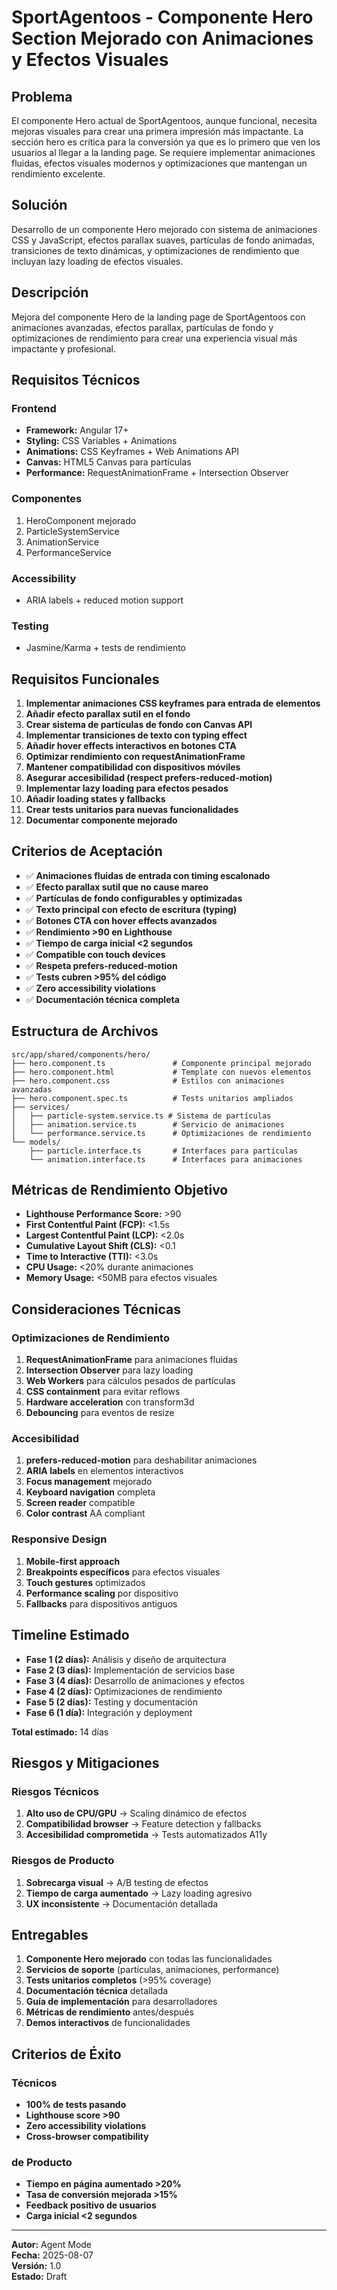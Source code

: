 # SportAgentoos - Componente Hero Section Mejorado con Animaciones y Efectos Visuales

## Problema
El componente Hero actual de SportAgentoos, aunque funcional, necesita mejoras visuales para crear una primera impresión más impactante. La sección hero es crítica para la conversión ya que es lo primero que ven los usuarios al llegar a la landing page. Se requiere implementar animaciones fluidas, efectos visuales modernos y optimizaciones que mantengan un rendimiento excelente.

## Solución
Desarrollo de un componente Hero mejorado con sistema de animaciones CSS y JavaScript, efectos parallax suaves, partículas de fondo animadas, transiciones de texto dinámicas, y optimizaciones de rendimiento que incluyan lazy loading de efectos visuales.

## Descripción
Mejora del componente Hero de la landing page de SportAgentoos con animaciones avanzadas, efectos parallax, partículas de fondo y optimizaciones de rendimiento para crear una experiencia visual más impactante y profesional.

## Requisitos Técnicos

### Frontend
- **Framework:** Angular 17+
- **Styling:** CSS Variables + Animations
- **Animations:** CSS Keyframes + Web Animations API
- **Canvas:** HTML5 Canvas para partículas
- **Performance:** RequestAnimationFrame + Intersection Observer

### Componentes
1. HeroComponent mejorado
2. ParticleSystemService
3. AnimationService
4. PerformanceService

### Accessibility
- ARIA labels + reduced motion support

### Testing
- Jasmine/Karma + tests de rendimiento

## Requisitos Funcionales

1. **Implementar animaciones CSS keyframes para entrada de elementos**
2. **Añadir efecto parallax sutil en el fondo**
3. **Crear sistema de partículas de fondo con Canvas API**
4. **Implementar transiciones de texto con typing effect**
5. **Añadir hover effects interactivos en botones CTA**
6. **Optimizar rendimiento con requestAnimationFrame**
7. **Mantener compatibilidad con dispositivos móviles**
8. **Asegurar accesibilidad (respect prefers-reduced-motion)**
9. **Implementar lazy loading para efectos pesados**
10. **Añadir loading states y fallbacks**
11. **Crear tests unitarios para nuevas funcionalidades**
12. **Documentar componente mejorado**

## Criterios de Aceptación

- ✅ **Animaciones fluidas de entrada con timing escalonado**
- ✅ **Efecto parallax sutil que no cause mareo**
- ✅ **Partículas de fondo configurables y optimizadas**
- ✅ **Texto principal con efecto de escritura (typing)**
- ✅ **Botones CTA con hover effects avanzados**
- ✅ **Rendimiento >90 en Lighthouse**
- ✅ **Tiempo de carga inicial <2 segundos**
- ✅ **Compatible con touch devices**
- ✅ **Respeta prefers-reduced-motion**
- ✅ **Tests cubren >95% del código**
- ✅ **Zero accessibility violations**
- ✅ **Documentación técnica completa**

## Estructura de Archivos

```
src/app/shared/components/hero/
├── hero.component.ts               # Componente principal mejorado
├── hero.component.html             # Template con nuevos elementos
├── hero.component.css              # Estilos con animaciones avanzadas
├── hero.component.spec.ts          # Tests unitarios ampliados
├── services/
│   ├── particle-system.service.ts # Sistema de partículas
│   ├── animation.service.ts        # Servicio de animaciones
│   └── performance.service.ts      # Optimizaciones de rendimiento
└── models/
    ├── particle.interface.ts       # Interfaces para partículas
    └── animation.interface.ts      # Interfaces para animaciones
```

## Métricas de Rendimiento Objetivo

- **Lighthouse Performance Score:** >90
- **First Contentful Paint (FCP):** <1.5s
- **Largest Contentful Paint (LCP):** <2.0s
- **Cumulative Layout Shift (CLS):** <0.1
- **Time to Interactive (TTI):** <3.0s
- **CPU Usage:** <20% durante animaciones
- **Memory Usage:** <50MB para efectos visuales

## Consideraciones Técnicas

### Optimizaciones de Rendimiento
1. **RequestAnimationFrame** para animaciones fluidas
2. **Intersection Observer** para lazy loading
3. **Web Workers** para cálculos pesados de partículas
4. **CSS containment** para evitar reflows
5. **Hardware acceleration** con transform3d
6. **Debouncing** para eventos de resize

### Accesibilidad
1. **prefers-reduced-motion** para deshabilitar animaciones
2. **ARIA labels** en elementos interactivos
3. **Focus management** mejorado
4. **Keyboard navigation** completa
5. **Screen reader** compatible
6. **Color contrast** AA compliant

### Responsive Design
1. **Mobile-first approach**
2. **Breakpoints específicos** para efectos visuales
3. **Touch gestures** optimizados
4. **Performance scaling** por dispositivo
5. **Fallbacks** para dispositivos antiguos

## Timeline Estimado

- **Fase 1 (2 días):** Análisis y diseño de arquitectura
- **Fase 2 (3 días):** Implementación de servicios base
- **Fase 3 (4 días):** Desarrollo de animaciones y efectos
- **Fase 4 (2 días):** Optimizaciones de rendimiento
- **Fase 5 (2 días):** Testing y documentación
- **Fase 6 (1 día):** Integración y deployment

**Total estimado:** 14 días

## Riesgos y Mitigaciones

### Riesgos Técnicos
1. **Alto uso de CPU/GPU** → Scaling dinámico de efectos
2. **Compatibilidad browser** → Feature detection y fallbacks
3. **Accesibilidad comprometida** → Tests automatizados A11y

### Riesgos de Producto
1. **Sobrecarga visual** → A/B testing de efectos
2. **Tiempo de carga aumentado** → Lazy loading agresivo
3. **UX inconsistente** → Documentación detallada

## Entregables

1. **Componente Hero mejorado** con todas las funcionalidades
2. **Servicios de soporte** (partículas, animaciones, performance)
3. **Tests unitarios completos** (>95% coverage)
4. **Documentación técnica** detallada
5. **Guía de implementación** para desarrolladores
6. **Métricas de rendimiento** antes/después
7. **Demos interactivos** de funcionalidades

## Criterios de Éxito

### Técnicos
- **100% de tests pasando**
- **Lighthouse score >90**
- **Zero accessibility violations**
- **Cross-browser compatibility**

### de Producto
- **Tiempo en página aumentado >20%**
- **Tasa de conversión mejorada >15%**
- **Feedback positivo de usuarios**
- **Carga inicial <2 segundos**

---

**Autor:** Agent Mode  
**Fecha:** 2025-08-07  
**Versión:** 1.0  
**Estado:** Draft
